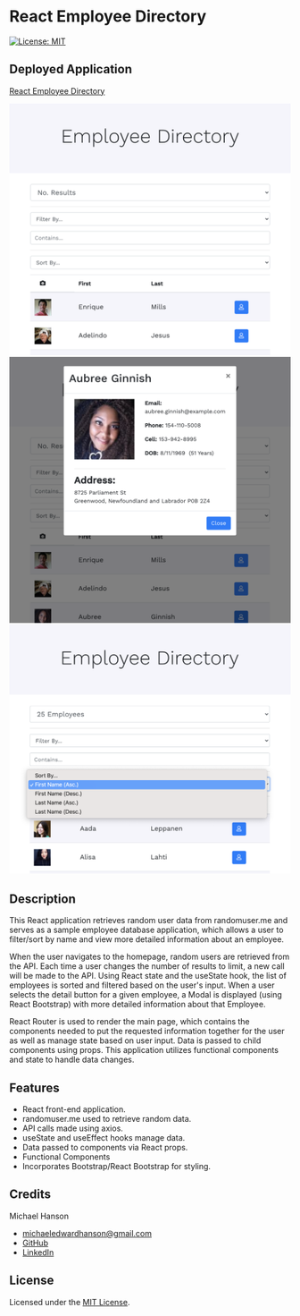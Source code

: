 # React Employee Directory
[![License: MIT](https://img.shields.io/badge/License-MIT-yellow.svg)](https://opensource.org/licenses/MIT)

## Deployed Application

[React Employee Directory](https://budgettracker-mh.herokuapp.com/)

![Screenshot of Application](./public/assets/images/empdirectory1.jpg)
![Screenshot of Application](./public/assets/images/empdirectory2.jpg)
![Screenshot of Application](./public/assets/images/empdirectory3.jpg)

## Description 

This React application retrieves random user data from randomuser.me and serves as a sample employee database application, which allows a user to filter/sort by name and view more detailed information about an employee.

When the user navigates to the homepage, random users are retrieved from the API. Each time a user changes the number of results to limit, a new call will be made to the API. Using React state and the useState hook, the list of employees is sorted and filtered based on the user's input. When a user selects the detail button for a given employee, a Modal is displayed (using React Bootstrap) with more detailed information about that Employee.

React Router is used to render the main page, which contains the components needed to put the requested information together for the user as well as manage state based on user input. Data is passed to child components using props. This application utilizes functional components and state to handle data changes.

## Features

* React front-end application.
* randomuser.me used to retrieve random data.
* API calls made using axios.
* useState and useEffect hooks manage data.
* Data passed to components via React props.
* Functional Components
* Incorporates Bootstrap/React Bootstrap for styling. 

## Credits

Michael Hanson
* michaeledwardhanson@gmail.com
* [GitHub](https://github.com/mhans003)
* [LinkedIn](https://www.linkedin.com/in/michaeledwardhanson/)

## License 

Licensed under the [MIT License](./LICENSE.txt).